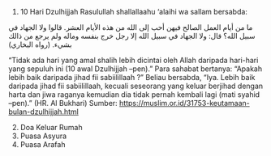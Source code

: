 1. 10 Hari Dzulhijjah
Rasulullah shallallaahu ‘alaihi wa sallam bersabda:

ما من أيام العمل الصالح فيهن أحب إلى الله من هذه الأيام العشر. قالوا ولا الجهاد في سبيل الله؟ قال: ولا الجهاد في سبيل الله إلا رجل خرج بنفسه وماله ولم يرجع من ذالك بشيء. (رواه البخاري)

“Tidak ada hari yang amal shalih lebih dicintai oleh Allah daripada hari-hari yang sepuluh ini (10 awal Dzulhijjah –pen).” Para sahabat bertanya: “Apakah lebih baik daripada jihad fii sabiilillaah ?” Beliau bersabda, “Iya. Lebih baik daripada jihad fii sabiilillaah, kecuali seseorang yang keluar berjihad dengan harta dan jiwa raganya kemudian dia tidak pernah kembali lagi (mati syahid –pen).” (HR. Al Bukhari)
Sumber: https://muslim.or.id/31753-keutamaan-bulan-dzulhijjah.html

2. Doa Keluar Rumah
3. Puasa Asyura
4. Puasa Arafah